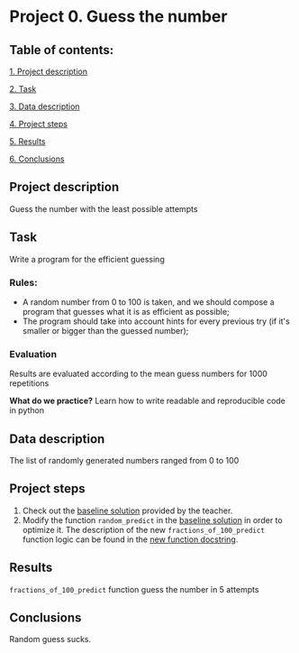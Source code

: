 # Project 0. Guess the number

## Table of contents:
[1. Project description](https://github.com/lamewarden/sf_data_science-2022-/tree/main/project%200/README_project_0.md#Project-description)

[2. Task](https://github.com/lamewarden/sf_data_science-2022-/tree/main/project%200/README_project_0.md#Task)

[3. Data description](https://github.com/lamewarden/sf_data_science-2022-/tree/main/project%200/README_project_0.md#Data-description)

[4. Project steps](https://github.com/lamewarden/sf_data_science-2022-/tree/main/project%200/README_project_0.md#Project-steps)

[5. Results](https://github.com/lamewarden/sf_data_science-2022-/tree/main/project%200/README_project_0.md#Results)

[6. Conclusions](https://github.com/lamewarden/sf_data_science-2022-/tree/main/project%200/README_project_0.md#Conclusions)


## Project description
Guess the number with the least possible attempts 

## Task
Write a program for the efficient guessing

### Rules:
- A random number from 0 to 100 is taken, and we should compose a program that guesses what it is as efficient as possible;
- The program should take into account hints for every previous try (if it's smaller or bigger than the guessed number);

### Evaluation
Results are evaluated according to the mean guess numbers for 1000 repetitions

**What do we practice?**
Learn how to write readable and reproducible code in python

## Data description

The list of randomly generated numbers ranged from 0 to 100

## Project steps

1. Check out the [baseline solution](https://github.com/lamewarden/sf_data_science-2022-/blob/main/project%200/game(baseline_solution).py) provided by the teacher.
2. Modify the function `random_predict` in the [baseline solution](https://github.com/lamewarden/sf_data_science-2022-/blob/main/project%200/game(baseline_solution).py) in order to optimize it. The description of the new `fractions_of_100_predict` function logic can be found in the [new function docstring](https://github.com/lamewarden/sf_data_science-2022-/blob/main/project%200/game_solution.py).

## Results

`fractions_of_100_predict` function guess the number in 5 attempts

## Conclusions

Random guess sucks.



